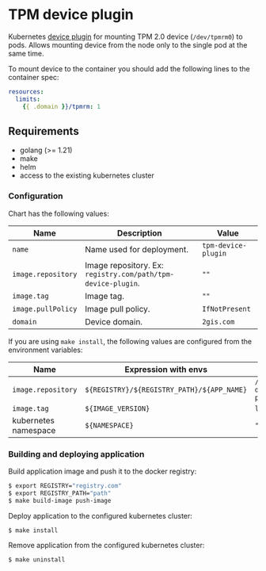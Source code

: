 # TPM device plugin

Kubernetes [device plugin](https://kubernetes.io/docs/concepts/extend-kubernetes/compute-storage-net/device-plugins/)
for mounting TPM 2.0 device (`/dev/tpmrm0`) to pods. Allows mounting device from the node only to the single pod at the
same time.

To mount device to the container you should add the following lines to the container spec:

```yaml
resources:
  limits:
    {{ .domain }}/tpmrm: 1
```

## Requirements

* golang (>= 1.21)
* make
* helm
* access to the existing kubernetes cluster

### Configuration

Chart has the following values:

| Name               | Description                                                  | Value               |
|--------------------|--------------------------------------------------------------|---------------------|
| `name`             | Name used for deployment.                                    | `tpm-device-plugin` |
| `image.repository` | Image repository. Ex: `registry.com/path/tpm-device-plugin`. | `""`                |
| `image.tag`        | Image tag.                                                   | `""`                |
| `image.pullPolicy` | Image pull policy.                                           | `IfNotPresent`      |
| `domain`           | Device domain.                                               | `2gis.com`          |

If you are using `make install`, the following values are configured from the environment variables:

| Name                 | Expression with envs                       | Value                 |
|----------------------|--------------------------------------------|-----------------------|
| `image.repository`   | `${REGISTRY}/${REGISTRY_PATH}/${APP_NAME}` | `//tpm-device-plugin` |
| `image.tag`          | `${IMAGE_VERSION}`                         | `latest`              |
| kubernetes namespace | `${NAMESPACE}`                             | `""`                  |

### Building and deploying application

Build application image and push it to the docker registry:

```sh
$ export REGISTRY="registry.com"
$ export REGISTRY_PATH="path"
$ make build-image push-image
```

Deploy application to the configured kubernetes cluster:

```sh
$ make install
```

Remove application from the configured kubernetes cluster:

```sh
$ make uninstall
```
